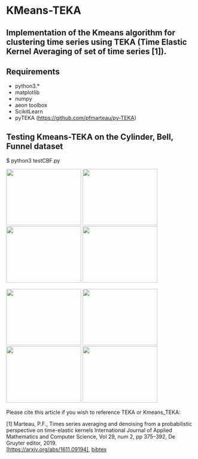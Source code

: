 # KMeans-TEKA
## Implementation of the Kmeans algorithm for clustering time series using TEKA (Time Elastic Kernel Averaging of set of time series [1]). 
## Requirements
- python3.*
- matplotlib
- numpy
- aeon toolbox
- ScikitLearn
- pyTEKA (https://github.com/pfmarteau/py-TEKA)


## Testing Kmeans-TEKA on the Cylinder, Bell, Funnel dataset
$ python3 testCBF.py
<p float="left">
  <img src="fig/CBF_ITEKA_15_c.jpg" width="200" height="150">
  <img src="fig/CBF_ITEKA_15_b.jpg" width="200" height="150">
  <img src="fig/CBF_ITEKA_15_f.jpg" width="200" height="150">
  <img src="fig/CBF_ITEKA_Centroids.jpg" width="200" height="150">
</p>
<p float="left">
  <img src="fig/CBF_ITEKA_15_c0.jpg" width="200" height="150">
  <img src="fig/CBF_ITEKA_15_b0.jpg" width="200" height="150">
  <img src="fig/CBF_ITEKA_15_f0.jpg" width="200" height="150">
  <img src="fig/CBF_ITEKA_15_b_t0.jpg" width="200" height="150">
</p>

Please cite this article if you wish to reference TEKA or Kmeans_TEKA:

[1] Marteau, P.F., Times series averaging and denoising from a probabilistic perspective on time-elastic kernels International Journal of Applied Mathematics and Computer Science, Vol 29, num 2, pp 375–392, De Gruyter editor, 2019.\
[https://arxiv.org/abs/1611.09194], [bibtex](bibtex/marteau2019.bib)
